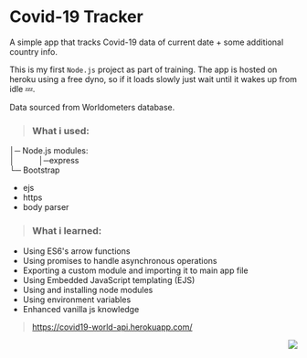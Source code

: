 # Covid-19 Tracker
A simple app that tracks Covid-19 data of current date + some additional country info. 

This is my first `Node.js` project as part of training. The app  is hosted on heroku using a free dyno, so if it loads slowly just wait until it wakes up from idle 💤.

Data sourced from Worldometers database.

> ### What i used: 
│─ Node.js modules:<br>│   │─express<br>└─ Bootstrap
  - ejs
  - https
  - body parser


> ### What i learned:
- Using ES6's arrow functions
- Using promises to handle asynchronous operations
- Exporting a custom module and importing it to main app file 
- Using Embedded JavaScript templating (EJS)
- Using and installing node modules
- Using environment variables
- Enhanced vanilla js knowledge


> https://covid19-world-api.herokuapp.com/

<img align="right" src="https://img.shields.io/github/repo-size/adreaskar/covid19-world-api?color=%23ff7429&style=for-the-badge">
